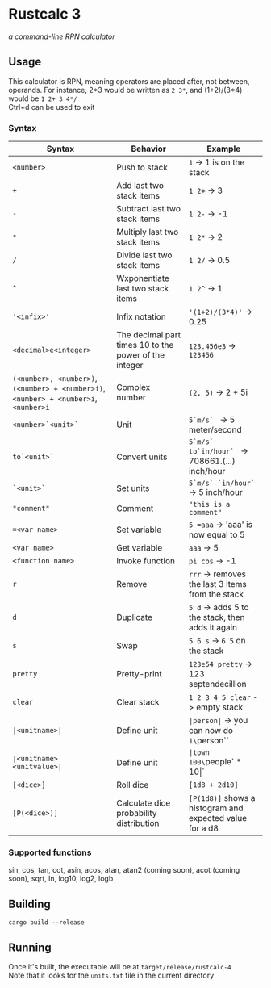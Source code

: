 # Rustcalc 3
_a command-line RPN calculator_

## Usage
This calculator is RPN, meaning operators are placed after, not between, operands.  For instance, 2\*3 would be written as `2 3*`, and (1+2)/(3\*4) would be `1 2+ 3 4*/`<br>
Ctrl+d can be used to exit

### Syntax
| Syntax | Behavior | Example |
|--------|----------|---------|
| `<number>` | Push to stack | `1` -> 1 is on the stack |
| `+` | Add last two stack items | `1 2+` -> 3 |
| `-` | Subtract last two stack items | `1 2-` -> -1 |
| `*` | Multiply last two stack items | `1 2*` -> 2 |
| `/` | Divide last two stack items | `1 2/` -> 0.5 |
| `^` | Wxponentiate last two stack items | `1 2^` -> 1 |
| `'<infix>'` | Infix notation | `'(1+2)/(3*4)'` -> 0.25 |
| `<decimal>e<integer>` | The decimal part times 10 to the power of the integer | `123.456e3` -> `123456` |
| `(<number>, <number>)`, `(<number> + <number>i)`, `<number> + <number>i`, `<number>i` | Complex number | `(2, 5)` -> 2 + 5i |
| ```<number>`<unit>` ``` | Unit | ```5`m/s` ``` -> 5 meter/second |
| ```to`<unit>` ``` | Convert units | ```5`m/s` to`in/hour` ``` -> 708661.(...) inch/hour |
| ``` `<unit>` ``` | Set units | ```5`m/s` `in/hour` ``` -> 5 inch/hour |
| `"comment"` | Comment | `"this is a comment"` |
| `=<var name>` | Set variable | `5 =aaa` -> 'aaa' is now equal to 5 |
| `<var name>` | Get variable | `aaa` -> 5 |
| `<function name>` | Invoke function | `pi cos` -> -1 |
| `r` | Remove | `rrr` -> removes the last 3 items from the stack |
| `d` | Duplicate | `5 d` -> adds 5 to the stack, then adds it again |
| `s` | Swap | `5 6 s` -> `6 5` on the stack |
| `pretty` | Pretty-print | `123e54 pretty` -> 123 septendecillion |
| `clear` | Clear stack | `1 2 3 4 5 clear` -> empty stack |
| `\|<unitname>\|` | Define unit | `\|person\|` -> you can now do `1\`person\`` |
| `\|<unitname> <unitvalue>\|` | Define unit | `\|town 100\`people\` * 10\|` |
| `[<dice>]` | Roll dice | `[1d8 + 2d10]` |
| `[P(<dice>)]` | Calculate dice probability distribution | `[P(1d8)]` shows a histogram and expected value for a d8 |

### Supported functions
sin, cos, tan, cot, asin, acos, atan, atan2 (coming soon), acot (coming soon), sqrt, ln, log10, log2, logb

## Building
`cargo build --release`

## Running
Once it's built, the executable will be at `target/release/rustcalc-4`<br>
Note that it looks for the `units.txt` file in the current directory